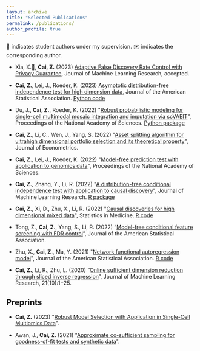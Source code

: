 ```yaml
---
layout: archive
title: "Selected Publications"
permalink: /publications/
author_profile: true
---
```


:school_satchel: indicates student authors under my supervision. :envelope: indicates the corresponding author.

- Xia, X.:school_satchel:, **Cai, Z.** (2023) [Adaptive False Discovery Rate Control with Privacy Guarantee](https://arxiv.org/abs/2305.19482), Journal of Machine Learning Research, accepted.

- **Cai, Z.**, Lei, J., Roeder, K. (2023) [Asymptotic distribution-free independence test for high dimension data](https://www.tandfonline.com/doi/full/10.1080/01621459.2023.2218030), Journal of the American Statistical Association. [Python code](https://github.com/zhanruicai/CPC_code)

- Du, J., **Cai, Z.**, Roeder, K. (2022) "[Robust probabilistic modeling for single-cell multimodal mosaic integration and imputation via scVAEIT](https://www.pnas.org/doi/10.1073/pnas.2214414119)", Proceedings of the National Academy of Sciences. [Python package](https://github.com/jaydu1/scVAEIT)

- **Cai, Z.**, Li, C., Wen, J., Yang, S. (2022) "[Asset splitting algorithm for ultrahigh dimensional portfolio selection and its theoretical property](https://www.sciencedirect.com/science/article/pii/S0304407622000902)", Journal of Econometrics.

- **Cai, Z.**, Lei, J., Roeder, K. (2022) "[Model-free prediction test with application to genomics data](https://www.pnas.org/doi/10.1073/pnas.2205518119)", Proceedings of the National Academy of Sciences.

- **Cai, Z.**, Zhang, Y., Li, R. (2022) "[A distribution-free conditional independence test with application to causal discovery](https://jmlr.org/papers/v23/20-682.html)", Journal of Machine Learning Research. [R package](https://github.com/zhanruicai/CItest)

- **Cai, Z.**, Xi, D., Zhu, X., Li, R. (2022) "[Causal discoveries for high dimensional mixed data](https://onlinelibrary.wiley.com/doi/full/10.1002/sim.9544)", Statistics in Medicine. [R code](https://github.com/xidongdxi/latentPC)

- Tong, Z., **Cai, Z.**, Yang, S., Li, R. (2022) “[Model-free conditional feature screening with FDR control](https://www.tandfonline.com/doi/full/10.1080/01621459.2022.2063130)”, Journal of the American Statistical Association.

- Zhu, X., **Cai, Z.**, Ma, Y. (2021) "[Network functional autoregression model](https://www.tandfonline.com/doi/full/10.1080/01621459.2021.1901718)", Journal of the American Statistical Association. [R code](https://github.com/zhanruicai/FSAR)

- **Cai, Z.**, Li, R., Zhu, L. (2020) “[Online sufficient dimension reduction through sliced inverse regression](http://jmlr.org/papers/v21/18-567.html)”, Journal of Machine Learning Research, 21(10):1−25.



## Preprints

- **Cai, Z.** (2023) "[Robust Model Selection with Application in Single-Cell Multiomics Data](https://arxiv.org/abs/2305.05714)".

- Awan, J., **Cai, Z.** (2021) "[Approximate co-sufficient sampling for goodness-of-fit tests and synthetic data](https://arxiv.org/abs/2006.02397)".


